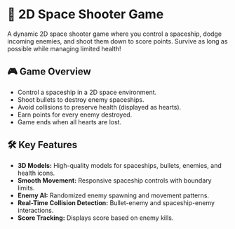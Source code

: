 # 🚀 2D Space Shooter Game

A dynamic 2D space shooter game where you control a spaceship, dodge incoming enemies, and shoot them down to score points. Survive as long as possible while managing limited health!

## 🎮 Game Overview

- Control a spaceship in a 2D space environment.  
- Shoot bullets to destroy enemy spaceships.  
- Avoid collisions to preserve health (displayed as hearts).  
- Earn points for every enemy destroyed.  
- Game ends when all hearts are lost.

## 🛠️ Key Features

- **3D Models:** High-quality models for spaceships, bullets, enemies, and health icons.  
- **Smooth Movement:** Responsive spaceship controls with boundary limits.  
- **Enemy AI:** Randomized enemy spawning and movement patterns.  
- **Real-Time Collision Detection:** Bullet-enemy and spaceship-enemy interactions.  
- **Score Tracking:** Displays score based on enemy kills.  
